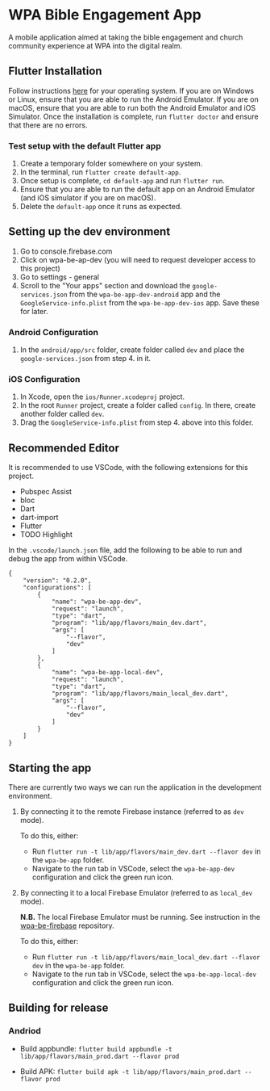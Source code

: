 # WPA Bible Engagement App

A mobile application aimed at taking the bible engagement and church community experience at WPA into the digital realm.

## Flutter Installation 

Follow instructions [here](https://flutter.dev/docs/get-started/install) for your operating system. If you are on Windows or Linux, ensure that you are able to run the Android Emulator. If you are on macOS, ensure that you are able to run both the Android Emulator and iOS Simulator. Once the installation is complete, run `flutter doctor` and ensure that there are no errors. 

### Test setup with the default Flutter app

1. Create a temporary folder somewhere on your system. 
2. In the terminal, run `flutter create default-app`. 
3. Once setup is complete, `cd default-app` and run `flutter run`. 
4. Ensure that you are able to run the default app on an Android Emulator (and iOS simulator if you are on macOS).
5. Delete the `default-app` once it runs as expected. 

## Setting up the dev environment 

1. Go to console.firebase.com
2. Click on wpa-be-ap-dev (you will need to request developer access to this project)
3. Go to settings - general 
4. Scroll to the "Your apps" section and download the `google-services.json` from the `wpa-be-app-dev-android` app 
and the `GoogleService-info.plist` from the `wpa-be-app-dev-ios` app. Save these for later.

### Android Configuration 

1. In the `android/app/src` folder, create folder called `dev` and place the `google-services.json` from step 4. in it. 


### iOS Configuration 

1. In Xcode, open the `ios/Runner.xcodeproj` project. 
2. In the root `Runner` project, create a folder called `config`. In there, create another folder called `dev`. 
3. Drag the `GoogleService-info.plist` from step 4. above into this folder. 

## Recommended Editor

It is recommended to use VSCode, with the following extensions for this project. 

- Pubspec Assist
- bloc
- Dart
- dart-import
- Flutter
- TODO Highlight

In the `.vscode/launch.json` file, add the following to be able to run and debug the app from within VSCode. 

```
{
    "version": "0.2.0",
    "configurations": [
        {
            "name": "wpa-be-app-dev",
            "request": "launch",
            "type": "dart",
            "program": "lib/app/flavors/main_dev.dart",
            "args": [
                "--flavor",
                "dev"
            ]
        },
        {
            "name": "wpa-be-app-local-dev",
            "request": "launch",
            "type": "dart",
            "program": "lib/app/flavors/main_local_dev.dart",
            "args": [
                "--flavor",
                "dev"
            ]
        }
    ]
}
```

## Starting the app

There are currently two ways we can run the application in the development environment. 

1. By connecting it to the remote Firebase instance (referred to as `dev` mode).

    To do this, either:
    
    * Run `flutter run -t lib/app/flavors/main_dev.dart --flavor dev` in the `wpa-be-app` folder.
    * Navigate to the run tab in VSCode, select the `wpa-be-app-dev` configuration and click the green run icon.

2. By connecting it to a local Firebase Emulator (referred to as `local_dev` mode).

    **N.B.** The local Firebase Emulator must be running. See instruction in the [wpa-be-firebase](https://github.com/waterloo-pentecostal-assembly/wpa-be-firebase) repository. 

    To do this, either:
    
    * Run `flutter run -t lib/app/flavors/main_local_dev.dart --flavor dev` in the `wpa-be-app` folder.
    * Navigate to the run tab in VSCode, select the `wpa-be-app-local-dev` configuration and click the green run icon.

## Building for release 
### Andriod 
* Build appbundle: `flutter build appbundle -t lib/app/flavors/main_prod.dart --flavor prod`

* Build APK: `flutter build apk -t lib/app/flavors/main_prod.dart --flavor prod`